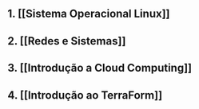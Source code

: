 ## 1. [[Sistema Operacional Linux]]

## 2. [[Redes e Sistemas]]

## 3. [[Introdução a Cloud Computing]]

## 4. [[Introdução ao TerraForm]]

